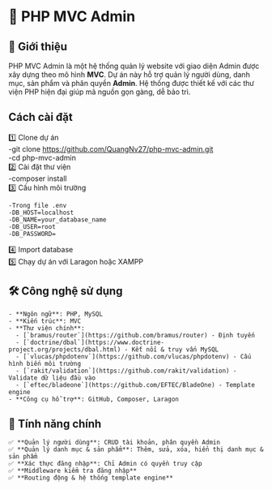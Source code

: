 # 🚀 PHP MVC Admin

## 📌 Giới thiệu
PHP MVC Admin là một hệ thống quản lý website với giao diện Admin được xây dựng theo mô hình **MVC**. Dự án này hỗ trợ quản lý người dùng, danh mục, sản phẩm và phân quyền **Admin**. Hệ thống được thiết kế với các thư viện PHP hiện đại giúp mã nguồn gọn gàng, dễ bảo trì.

## Cách cài đặt  
1️⃣ Clone dự án  
 -git clone https://github.com/QuangNv27/php-mvc-admin.git  
 -cd php-mvc-admin  
2️⃣ Cài đặt thư viện  
 -composer install  
3️⃣ Cấu hình môi trường  
```
-Trong file .env
-DB_HOST=localhost
-DB_NAME=your_database_name
-DB_USER=root
-DB_PASSWORD=
```
4️⃣ Import database  
5️⃣ Chạy dự án với Laragon hoặc XAMPP  
## 🛠 Công nghệ sử dụng
```
- **Ngôn ngữ**: PHP, MySQL
- **Kiến trúc**: MVC
- **Thư viện chính**:
  - [`bramus/router`](https://github.com/bramus/router) - Định tuyến
  - [`doctrine/dbal`](https://www.doctrine-project.org/projects/dbal.html) - Kết nối & truy vấn MySQL
  - [`vlucas/phpdotenv`](https://github.com/vlucas/phpdotenv) - Cấu hình biến môi trường
  - [`rakit/validation`](https://github.com/rakit/validation) - Validate dữ liệu đầu vào
  - [`eftec/bladeone`](https://github.com/EFTEC/BladeOne) - Template engine
- **Công cụ hỗ trợ**: GitHub, Composer, Laragon
```

## 🎯 Tính năng chính
```
✅ **Quản lý người dùng**: CRUD tài khoản, phân quyền Admin  
✅ **Quản lý danh mục & sản phẩm**: Thêm, sửa, xóa, hiển thị danh mục & sản phẩm  
✅ **Xác thực đăng nhập**: Chỉ Admin có quyền truy cập  
✅ **Middleware kiểm tra đăng nhập**  
✅ **Routing động & hệ thống template engine**
```
